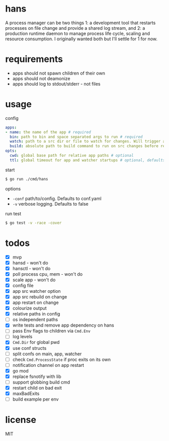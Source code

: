 # hans
A process manager can be two things 1: a development tool that restarts processes on file change and provide a shared log stream, and 2: a production runtime daemon to manage process life cycle, scaling and resource consumption. I originally wanted both but I'll settle for 1 for now.

# requirements
- apps should not spawn children of their own
- apps should not deamonize
- apps should log to stdout/stderr - not files

# usage
config
```yaml
apps:
- name: the name of the app # required
  bin: path to bin and space separated args to run # required
  watch: path to a src dir or file to watch for changes. Will trigger a restart of bin # optional
  build: absolute path to build command to run on src changes before restart # optional
opts:
  cwd: global base path for relative app paths # optional
  ttl: global timeout for app and watcher startups # optional, defaults to 1s
```
start
```bash
$ go run ./cmd/hans
```
options
- `-conf` path/to/config. Defaults to conf.yaml
- `-v` verbose logging. Defaults to false

run test
```bash
$ go test -v -race -cover
```

# todos
- [x] mvp
- [x] hansd - won't do
- [x] hansctl - won't do
- [x] poll process cpu, mem - won't do
- [x] scale app - won't do
- [x] config file
- [x] app src watcher option
- [x] app src rebuild on change
- [x] app restart on change
- [x] colourize output
- [x] relative paths in config
- [ ] os independent paths
- [x] write tests and remove app dependency on hans
- [ ] pass Env flags to children via `Cmd.Env`
- [ ] log levels
- [x] `Cmd.Dir` for global pwd
- [x] use conf structs
- [ ] split confs on main, app, watcher
- [ ] check `Cmd.ProcessState` if proc exits on its own
- [ ] notification channel on app restart
- [x] go mod
- [x] replace fsnotify with lib
- [ ] support globbing build cmd
- [x] restart child on bad exit
- [x] maxBadExits
- [ ] build example per env

# license
MIT
